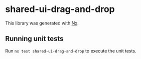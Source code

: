 # shared-ui-drag-and-drop

This library was generated with [Nx](https://nx.dev).

## Running unit tests

Run `nx test shared-ui-drag-and-drop` to execute the unit tests.
